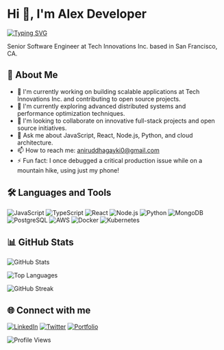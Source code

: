 # Hi 👋, I'm Alex Developer
[![Typing SVG](https://readme-typing-svg.herokuapp.com?font=Fira+Code&pause=1000&color=36BCF7&width=435&lines=Senior+Software+Engineer;Full-stack+Developer;Building+scalable+solutions)](https://git.io/typing-svg)

Senior Software Engineer at Tech Innovations Inc. based in San Francisco, CA.

## 🚀 About Me
- 🔭 I'm currently working on building scalable applications at Tech Innovations Inc. and contributing to open source projects.
- 🌱 I'm currently exploring advanced distributed systems and performance optimization techniques.
- 👯 I'm looking to collaborate on innovative full-stack projects and open source initiatives.
- 💬 Ask me about JavaScript, React, Node.js, Python, and cloud architecture.
- 📫 How to reach me: aniruddhagayki0@gmail.com
- ⚡ Fun fact: I once debugged a critical production issue while on a mountain hike, using just my phone!

## 🛠️ Languages and Tools
![JavaScript](https://img.shields.io/badge/JavaScript-F7DF1E?style=for-the-badge&logo=javascript&logoColor=black)
![TypeScript](https://img.shields.io/badge/TypeScript-007ACC?style=for-the-badge&logo=typescript&logoColor=white)
![React](https://img.shields.io/badge/React-20232A?style=for-the-badge&logo=react&logoColor=61DAFB)
![Node.js](https://img.shields.io/badge/Node.js-43853D?style=for-the-badge&logo=node.js&logoColor=white)
![Python](https://img.shields.io/badge/Python-3776AB?style=for-the-badge&logo=python&logoColor=white)
![MongoDB](https://img.shields.io/badge/MongoDB-47A248?style=for-the-badge&logo=mongodb&logoColor=white)
![PostgreSQL](https://img.shields.io/badge/PostgreSQL-316192?style=for-the-badge&logo=postgresql&logoColor=white)
![AWS](https://img.shields.io/badge/AWS-232F3E?style=for-the-badge&logo=amazon-aws&logoColor=white)
![Docker](https://img.shields.io/badge/Docker-2496ED?style=for-the-badge&logo=docker&logoColor=white)
![Kubernetes](https://img.shields.io/badge/Kubernetes-326CE5?style=for-the-badge&logo=kubernetes&logoColor=white)

## 📊 GitHub Stats
![GitHub Stats](https://github-readme-stats.vercel.app/api?username=alexdev&show_icons=true&theme=tokyonight&hide_border=true&count_private=true)

![Top Languages](https://github-readme-stats.vercel.app/api/top-langs/?username=alexdev&layout=compact&theme=tokyonight&hide_border=true)

![GitHub Streak](https://github-readme-streak-stats.herokuapp.com/?user=alexdev&theme=tokyonight&hide_border=true)

## 🌐 Connect with me
[![LinkedIn](https://img.shields.io/badge/LinkedIn-0077B5?style=for-the-badge&logo=linkedin&logoColor=white)](https://linkedin.com/in/username)
[![Twitter](https://img.shields.io/badge/Twitter-1DA1F2?style=for-the-badge&logo=twitter&logoColor=white)](https://twitter.com/username)
[![Portfolio](https://img.shields.io/badge/Portfolio-FF5722?style=for-the-badge&logo=google-chrome&logoColor=white)](https://yourwebsite.com)

![Profile Views](https://komarev.com/ghpvc/?username=alexdev&color=blueviolet&style=flat-square&label=Profile+Views)
